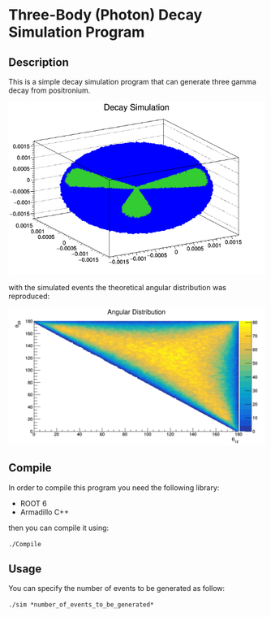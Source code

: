 # Three-Body (Photon) Decay Simulation Program

## Description

This is a simple decay simulation program that can generate three gamma decay from positronium.

![Alt text](info/splash.png "sim splash")

with the simulated events the theoretical angular distribution was reproduced:

![Alt text](info/ang_dist.png "sim ang")

## Compile

In order to compile this program you need the following library:

* ROOT 6
* Armadillo C++

then you can compile it using:

`./Compile`

## Usage

You can specify the number of events to be generated as follow:

`./sim *number_of_events_to_be_generated*`
